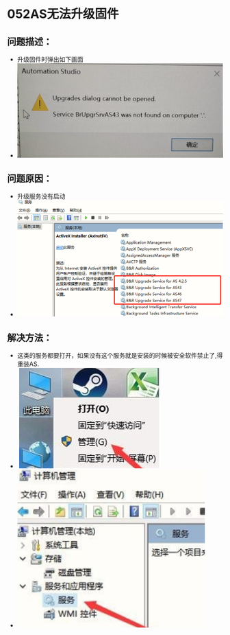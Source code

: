 # 052AS无法升级固件
## 问题描述：
- 升级固件时弹出如下画面
- ![Img](./FILES/052AS无法升级固件.md/img-20220810140733.png)
## 问题原因：
- 升级服务没有启动
- ![Img](./FILES/052AS无法升级固件.md/img-20220810140744.png)
## 解决方法：
- 这类的服务都要打开，如果没有这个服务就是安装的时候被安全软件禁止了,得重装AS.
- ![Img](./FILES/052AS无法升级固件.md/img-20220810140837.png)
- ![Img](./FILES/052AS无法升级固件.md/img-20220810140845.png)

